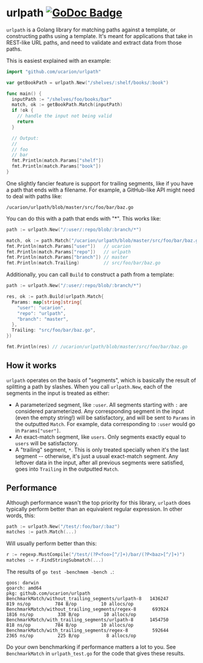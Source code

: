 # urlpath [![GoDoc Badge][badge]][godoc]

`urlpath` is a Golang library for matching paths against a template, or
constructing paths using a template. It's meant for applications that take in
REST-like URL paths, and need to validate and extract data from those paths.

[badge]: https://godoc.org/github.com/ucarion/urlpath?status.svg
[godoc]: https://godoc.org/github.com/ucarion/urlpath

This is easiest explained with an example:

```go
import "github.com/ucarion/urlpath"

var getBookPath = urlpath.New("/shelves/:shelf/books/:book")

func main() {
  inputPath := "/shelves/foo/books/bar"
  match, ok := getBookPath.Match(inputPath)
  if !ok {
    // handle the input not being valid
    return
  }

  // Output:
  //
  // foo
  // bar
  fmt.Println(match.Params["shelf"])
  fmt.Println(match.Params["book"])
}
```

One slightly fancier feature is support for trailing segments, like if you have
a path that ends with a filename. For example, a GitHub-like API might need to
deal with paths like:

```text
/ucarion/urlpath/blob/master/src/foo/bar/baz.go
```

You can do this with a path that ends with "*". This works like:

```go
path := urlpath.New("/:user/:repo/blob/:branch/*")

match, ok := path.Match("/ucarion/urlpath/blob/master/src/foo/bar/baz.go")
fmt.Println(match.Params["user"])   // ucarion
fmt.Println(match.Params["repo"])   // urlpath
fmt.Println(match.Params["branch"]) // master
fmt.Println(match.Trailing)         // src/foo/bar/baz.go
```

Additionally, you can call `Build` to construct a path from a template:

```go
path := urlpath.New("/:user/:repo/blob/:branch/*")

res, ok := path.Build(urlpath.Match{
  Params: map[string]string{
    "user": "ucarion",
    "repo": "urlpath",
    "branch": "master",
  },
  Trailing: "src/foo/bar/baz.go",
})

fmt.Println(res) // /ucarion/urlpath/blob/master/src/foo/bar/baz.go
```

## How it works

`urlpath` operates on the basis of "segments", which is basically the result of
splitting a path by slashes. When you call `urlpath.New`, each of the segments
in the input is treated as either:

* A parameterized segment, like `:user`. All segments starting with `:` are
  considered parameterized. Any corresponding segment in the input (even the
  empty string!) will be satisfactory, and will be sent to `Params` in the
  outputted `Match`. For example, data corresponding to `:user` would go in
  `Params["user"]`.
* An exact-match segment, like `users`. Only segments exactly equal to `users`
  will be satisfactory.
* A "trailing" segment, `*`. This is only treated specially when it's the last
  segment -- otherwise, it's just a usual exact-match segment. Any leftover data
  in the input, after all previous segments were satisfied, goes into `Trailing`
  in the outputted `Match`.

## Performance

Although performance wasn't the top priority for this library, `urlpath` does
typically perform better than an equivalent regular expression. In other words,
this:

```go
path := urlpath.New("/test/:foo/bar/:baz")
matches := path.Match(...)
```

Will usually perform better than this:

```go
r := regexp.MustCompile("/test/(?P<foo>[^/]+)/bar/(?P<baz>[^/]+)")
matches := r.FindStringSubmatch(...)
```

The results of `go test -benchmem -bench .`:

```text
goos: darwin
goarch: amd64
pkg: github.com/ucarion/urlpath
BenchmarkMatch/without_trailing_segments/urlpath-8 	 1436247	       819 ns/op	     784 B/op	      10 allocs/op
BenchmarkMatch/without_trailing_segments/regex-8   	  693924	      1816 ns/op	     338 B/op	      10 allocs/op
BenchmarkMatch/with_trailing_segments/urlpath-8    	 1454750	       818 ns/op	     784 B/op	      10 allocs/op
BenchmarkMatch/with_trailing_segments/regex-8      	  592644	      2365 ns/op	     225 B/op	       8 allocs/op
```

Do your own benchmarking if performance matters a lot to you. See
`BenchmarkMatch` in `urlpath_test.go` for the code that gives these results.

